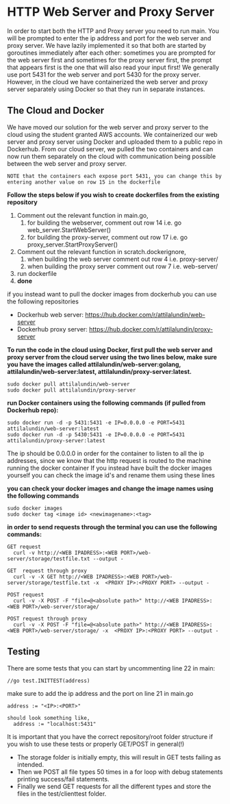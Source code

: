 # **HTTP Web Server and Proxy Server**

In order to start both the HTTP and Proxy server you need to run main. 
You will be prompted to enter the ip address and port for the web server and proxy server.
We have lazily implemented it so that both are started by goroutines immediately after each other: 
sometimes you are prompted for the web server first and sometimes for the proxy server first, 
the prompt that appears first is the one that will also read your input first! 
We generally use port 5431 for the web server and port 5430 for the proxy server.
However, in the cloud we have containerized the web server and proxy server separately using Docker so that they run in separate instances.

## **The Cloud and Docker**

We have moved our solution for the web server and proxy server to the cloud using the student granted AWS accounts. 
We containerized our web server and proxy server using Docker and uploaded them to a public repo in Dockerhub.
From our cloud server, we pulled the two containers and can now run them separately on the cloud with communication being possible between the
web server and proxy server.

`NOTE that the containers each expose port 5431, you can change this by entering another value on row 15 in the dockerfile`

**Follow the steps below if you wish to create dockerfiles from the existing repository**

1. Comment out the relevant function in main.go, 
   1. for building the webserver, comment out row 14 i.e. go web_server.StartWebServer()
   2. for building the proxy-server, comment out row 17 i.e. go proxy_server.StartProxyServer()
2. Comment out the relevant function in scratch.dockerignore,
   1. when building the web server comment out row 4 i.e. proxy-server/
   2. when building the proxy server comment out row 7 i.e. web-server/
3. run dockerfile
4. **done**

if you instead want to pull the docker images from dockerhub you can use the following repositories

* Dockerhub web server: https://hub.docker.com/r/attilalundin/web-server
* Dockerhub proxy server: https://hub.docker.com/r/attilalundin/proxy-server

**To run the code in the cloud using Docker, first pull the web server and proxy server from the cloud server using the two lines below, 
make sure you have the images called attilalundin/web-server:golang, attilalundin/web-server:latest, attilalundin/proxy-server:latest.**

    sudo docker pull attilalundin/web-server
    sudo docker pull attilalundin/proxy-server

**run Docker containers using the following commands (if pulled from Dockerhub repo):**

    sudo docker run -d -p 5431:5431 -e IP=0.0.0.0 -e PORT=5431 attilalundin/web-server:latest
    sudo docker run -d -p 5430:5431 -e IP=0.0.0.0 -e PORT=5431 attilalundin/proxy-server:latest
The ip  should be 0.0.0.0 in order for the container to listen to all the ip addresses, since we know that the http request is routed to the machine running the docker container
If you instead have built the docker images yourself you can check the image id's and rename them using these lines

**you can check your docker images and change the image names using the following commands** 

    sudo docker images
    sudo docker tag <image id> <newimagename>:<tag>


**in order to send requests through the terminal you can use the following commands:**
    
    GET request 
      curl -v http://<WEB IPADRESS>:<WEB PORT>/web-server/storage/testfile.txt --output -

    GET  request through proxy
      curl -v -X GET http://<WEB IPADRESS>:<WEB PORT>/web-server/storage/testfile.txt -x  <PROXY IP>:<PROXY PORT> --output -

    POST request
      curl -v -X POST -F "file=@<absolute path>" http://<WEB IPADRESS>:<WEB PORT>/web-server/storage/

    POST request through proxy
      curl -v -X POST -F "file=@<absolute path>" http://<WEB IPADRESS>:<WEB PORT>/web-server/storage/ -x  <PROXY IP>:<PROXY PORT> --output -



## **Testing**
There are some tests that you can start by uncommenting line 22 in main:

`//go test.INITTEST(address)`

make sure to add the ip address and the port on line 21 in main.go

    address := "<IP>:<PORT>" 
    
    should look something like,
      address := "localhost:5431"



It is important that you have the correct repository/root folder structure if you wish to use these tests or properly GET/POST in general(!)

* The storage folder is initially empty, this will result in GET tests failing as intended.
* Then we POST all file types 50 times in a for loop with debug statements printing success/fail statements.
* Finally we send GET requests for all the different types and store the files in the test/clienttest folder. 

